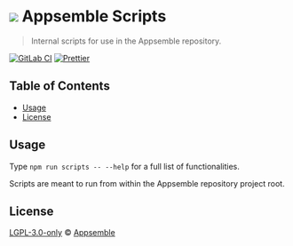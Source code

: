 # ![](https://gitlab.com/appsemble/appsemble/-/raw/0.32.2-test.1/config/assets/logo.svg) Appsemble Scripts

> Internal scripts for use in the Appsemble repository.

[![GitLab CI](https://gitlab.com/appsemble/appsemble/badges/0.32.2-test.1/pipeline.svg)](https://gitlab.com/appsemble/appsemble/-/releases/0.32.2-test.1)
[![Prettier](https://img.shields.io/badge/code_style-prettier-ff69b4.svg)](https://prettier.io)

## Table of Contents

- [Usage](#usage)
- [License](#license)

## Usage

Type `npm run scripts -- --help` for a full list of functionalities.

Scripts are meant to run from within the Appsemble repository project root.

## License

[LGPL-3.0-only](https://gitlab.com/appsemble/appsemble/-/blob/0.32.2-test.1/LICENSE.md) ©
[Appsemble](https://appsemble.com)
